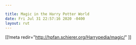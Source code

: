 ```yaml
---

title: Magic in the Harry Potter World
date: Fri Jul 31 22:57:16 2020 -0400
layout: rut
---
```


[[!meta redir="http://hpfan.schierer.org/Harrypedia/magic/" ]]

